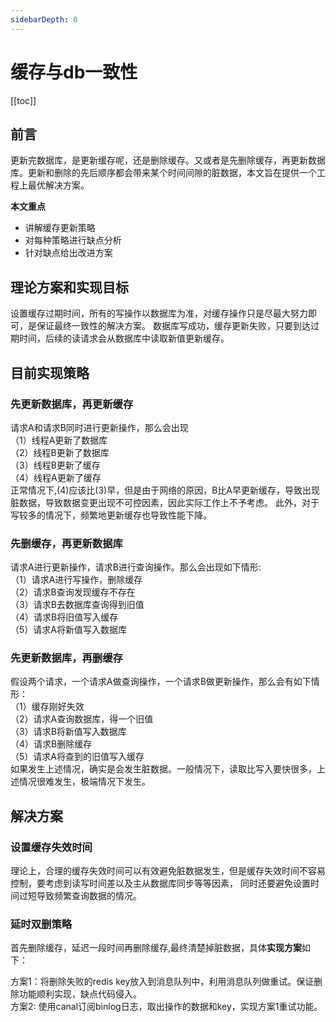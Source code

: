 ```yaml
---
sidebarDepth: 0
---
```


# 缓存与db一致性

[[toc]]

## 前言

   更新完数据库，是更新缓存呢，还是删除缓存。又或者是先删除缓存，再更新数据库。更新和删除的先后顺序都会带来某个时间间隙的脏数据，本文旨在提供一个工程上最优解决方案。

   **本文重点**
- 讲解缓存更新策略
- 对每种策略进行缺点分析
- 针对缺点给出改进方案

## 理论方案和实现目标

设置缓存过期时间，所有的写操作以数据库为准，对缓存操作只是尽最大努力即可，是保证最终一致性的解决方案。
数据库写成功，缓存更新失败，只要到达过期时间，后续的读请求会从数据库中读取新值更新缓存。

## 目前实现策略

### 先更新数据库，再更新缓存

 请求A和请求B同时进行更新操作，那么会出现<br>
（1）线程A更新了数据库<br>
（2）线程B更新了数据库<br>
（3）线程B更新了缓存<br>
（4）线程A更新了缓存<br>
正常情况下,(4)应该比(3)早，但是由于网络的原因，B比A早更新缓存，导致出现脏数据，导致数据变更出现不可控因素，因此实际工作上不予考虑。
此外，对于写较多的情况下，频繁地更新缓存也导致性能下降。

### 先删缓存，再更新数据库

 请求A进行更新操作，请求B进行查询操作。那么会出现如下情形:<br>
（1）请求A进行写操作，删除缓存<br>
（2）请求B查询发现缓存不存在<br>
（3）请求B去数据库查询得到旧值<br>
（4）请求B将旧值写入缓存<br>
（5）请求A将新值写入数据库<br>

### 先更新数据库，再删缓存

 假设两个请求，一个请求A做查询操作，一个请求B做更新操作，那么会有如下情形：<br>
（1）缓存刚好失效<br>
（2）请求A查询数据库，得一个旧值<br>
（3）请求B将新值写入数据库<br>
（4）请求B删除缓存<br>
（5）请求A将查到的旧值写入缓存<br>
 如果发生上述情况，确实是会发生脏数据。一般情况下，读取比写入要快很多，上述情况很难发生，极端情况下发生。

## 解决方案

### 设置缓存失效时间
 理论上，合理的缓存失效时间可以有效避免脏数据发生，但是缓存失效时间不容易控制，要考虑到读写时间差以及主从数据库同步等等因素，
 同时还要避免设置时间过短导致频繁查询数据的情况。

### 延时双删策略
  首先删除缓存，延迟一段时间再删除缓存,最终清楚掉脏数据，具体**实现方案**如下：

  方案1：将删除失败的redis key放入到消息队列中，利用消息队列做重试。保证删除功能顺利实现，缺点代码侵入。<br>
  方案2: 使用canal订阅binlog日志，取出操作的数据和key，实现方案1重试功能。





